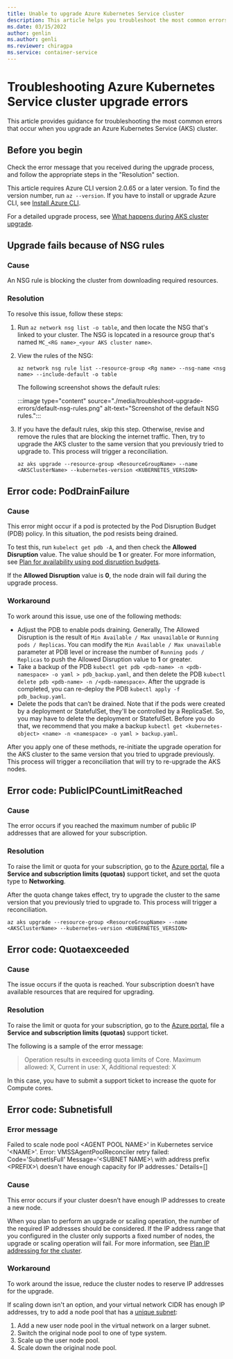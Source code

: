 ```yaml
---
title: Unable to upgrade Azure Kubernetes Service cluster
description: This article helps you troubleshoot the most common errors that occur when you upgrade an Azure Kubernetes Service cluster.
ms.date: 03/15/2022
author: genlin
ms.author: genli
ms.reviewer: chiragpa
ms.service: container-service
---
```

# Troubleshooting Azure Kubernetes Service cluster upgrade errors

This article provides guidance for troubleshooting the most common errors that occur when you upgrade an Azure Kubernetes Service (AKS) cluster.

## Before you begin

Check the error message that you received during the upgrade process, and follow the appropriate steps in the "Resolution" section.

This article requires Azure CLI version 2.0.65 or a later version. To find the version number, run `az --version`. If you have to install or upgrade Azure CLI, see [Install Azure CLI](/cli/azure/install-azure-cli).

For a detailed upgrade process, see [What happens during AKS cluster upgrade](/azure/aks/upgrade-cluster#upgrade-an-aks-cluster).

## Upgrade fails because of NSG rules

### Cause

An NSG rule is blocking the cluster from downloading required resources.

### Resolution

To resolve this issue, follow these steps:

1. Run `az network nsg list -o table`, and then locate the NSG that's linked to your cluster. The NSG is lopcated in a resource group that's named `MC_<RG name>_<your AKS cluster name>`.

1. View the rules of the NSG:

    ```cli
    az network nsg rule list --resource-group <Rg name> --nsg-name <nsg name> --include-default -o table
    ```
    The following screenshot shows the default rules:

    :::image type="content" source="./media/troubleshoot-upgrade-errors/default-nsg-rules.png" alt-text="Screenshot of the default NSG rules.":::

1. If you have the default rules, skip this step. Otherwise, revise and remove the rules that are blocking the internet traffic. Then, try to upgrade the AKS cluster to the same version that you previously tried to upgrade to. This process will trigger a reconciliation.

    ```cli
    az aks upgrade --resource-group <ResourceGroupName> --name <AKSClusterName> --kubernetes-version <KUBERNETES_VERSION>
    ```

## Error code: PodDrainFailure

### Cause

This error might occur if a pod is protected by the Pod Disruption Budget (PDB) policy. In this situation, the pod resists being drained.

To test this, run `kubelect get pdb -A`, and then check the **Allowed Disruption** value. The value should be **1** or greater. For more information, see [Plan for availability using pod disruption budgets](/azure/aks/operator-best-practices-scheduler#plan-for-availability-using-pod-disruption-budgets).

If the **Allowed Disruption** value is **0**, the node drain will fail during the upgrade process.

### Workaround

 To work around this issue, use one of the following methods:

- Adjust the PDB to enable pods draining. Generally, The Allowed Disruption is the result of `Min Available / Max unavailable` or `Running pods / Replicas`. You can modify the `Min Available / Max unavailable` parameter at PDB level or increase the number of `Running pods / Replicas` to push the Allowed Disruption value to **1** or greater.
- Take a backup of the PDB `kubectl get pdb <pdb-name> -n <pdb-namespace> -o yaml > pdb_backup.yaml`, and then delete the PDB `kubectl delete pdb <pdb-name> -n /<pdb-namespace>`. After the upgrade is completed, you can re-deploy the PDB `kubectl apply -f pdb_backup.yaml`.
- Delete the pods that can’t be drained. Note that if the pods were created by a deployment or StatefulSet, they'll be controlled by a ReplicaSet. So, you may have to delete the deployment or StatefulSet. Before you do that, we recommend that you make a backup `kubectl get <kubernetes-object> <name> -n <namespace> -o yaml > backup.yaml`.

After you apply one of these methods, re-initiate the upgrade operation for the AKS cluster to the same version that you tried to upgrade previously. This process will trigger a reconciliation that will try to re-upgrade the AKS nodes.

## Error code: PublicIPCountLimitReached

### Cause

The error occurs if you reached the maximum number of public IP addresses that are allowed for your subscription.

### Resolution

To raise the limit or quota for your subscription, go to the [Azure portal]( https://portal.azure.com/#blade/Microsoft_Azure_Support/HelpAndSupportBlade/newsupportrequest), file a **Service and subscription limits (quotas)** support ticket, and set the quota type to **Networking**.

After the quota change takes effect, try to upgrade the cluster to the same version that you previously tried to upgrade to. This process will trigger a reconciliation.

```cli
az aks upgrade --resource-group <ResourceGroupName> --name <AKSClusterName> --kubernetes-version <KUBERNETES_VERSION>
```
## Error code: Quotaexceeded

### Cause

The issue occurs if the quota is reached. Your subscription doesn’t have available resources that are required for upgrading.

### Resolution

To raise the limit or quota for your subscription, go to the [Azure portal]( https://portal.azure.com/#blade/Microsoft_Azure_Support/HelpAndSupportBlade/newsupportrequest), file a **Service and subscription limits (quotas)** support ticket.

The following is a sample of the error message:

>Operation results in exceeding quota limits of Core. Maximum allowed: X, Current in use: X, Additional requested: X

In this case, you have to submit a support ticket to increase the quote for Compute cores.

## Error code: Subnetisfull

### Error message

Failed to scale node pool \<AGENT POOL NAME>\' in Kubernetes service '\<NAME>\'. Error: VMSSAgentPoolReconciler retry failed: Code='SubnetIsFull' Message=’\<SUBNET NAME>\ with address prefix \<PREFIX>\ doesn't have enough capacity for IP addresses.' Details=[]

### Cause

This error occurs if your cluster doesn’t have enough IP addresses to create a new node.

When you plan to perform an upgrade or scaling operation, the number of the required IP addresses should be considered. If the IP address range that you configured in the cluster only supports a fixed number of nodes, the upgrade or scaling operation will fail. For more information, see [Plan IP addressing for the cluster](/azure/aks/configure-azure-cni#plan-ip-addressing-for-your-cluster).

### Workaround

To work around the issue, reduce the cluster nodes to reserve IP addresses for the upgrade.

If scaling down isn't an option, and your virtual network CIDR has enough IP addresses, try to add a node pool that has a [unique subnet](/azure/aks/use-multiple-node-pools#add-a-node-pool-with-a-unique-subnet-preview):

1. Add a new user node pool in the virtual network on a larger subnet.
1. Switch the original node pool to one of type system.
1. Scale up the user node pool.
1. Scale down the original node pool.
